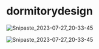 # dormitorydesign



![Snipaste_2023-07-27_20-33-45](D:\github\dormitorydesign\rest\Snipaste_2023-07-27_20-34-27.png)

![Snipaste_2023-07-27_20-33-45](D:\github\dormitorydesign\rest\Snipaste_2023-07-27_20-33-45.png)

